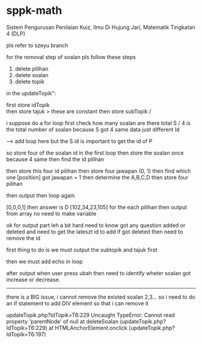 # sppk-math
Sistem Pengurusan Penilaian Kuiz, Ilmu Di Hujung Jari, Matematik Tingkatan 4 (DLP)



pls refer to szeyu branch



for the removal step of soalan pls follow these steps
1) delete pilihan
2) delete soalan
3) delete topik


in the updateTopik":

first store idTopik \
then store tajuk     > these are constant
then store subTopik /


i suppose do a for loop
first check how many soalan are there
total S / 4 is the total number of soalan because S got 4 same data just different Id

--> add loop here
but the S id is important to get the id of P

so store four of the soalan id in the first loop
then store the soalan once because 4 same 
then find the id pilihan

then store this four id pilihan
then store four jawapan (0, 1)
then find which one [position] got jawapan = 1
then determine the A,B,C,D
then store four  pilihan

then output then loop again

[0,0,0,1] then answer is D
[102,34,23,105] for the each pilihan then output from array no need to make variable


ok for output part leh a bit hard
need to know got any question added or deleted and need to get the lateszt id to add
if got deleted then need to remove the id

first thing to do is we must output the subtopik and tajuk first

then we must add echo in loop 

after output when user press ubah then need to identify wheter soalan got increase or decrease.

------------------------------------------------------------------------

there is a BIG issue, i cannot remove the existed soalan 2,3...
so i need to do an if statement to add DIV element so that i can remove it

updateTopik.php?IdTopik=T6:229 Uncaught TypeError: Cannot read property 'parentNode' of null
    at deleteSoalan (updateTopik.php?IdTopik=T6:229)
    at HTMLAnchorElement.onclick (updateTopik.php?IdTopik=T6:197)